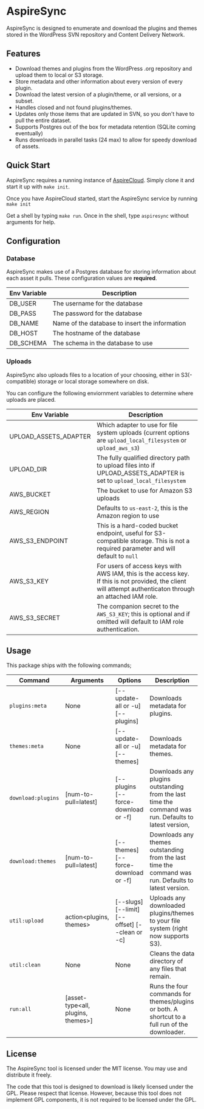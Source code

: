 # AspireSync

AspireSync is designed to enumerate and download the plugins and themes stored in the WordPress SVN repository and
Content Delivery Network.

## Features

* Download themes and plugins from the WordPress .org repository and upload them to local or S3 storage.
* Store metadata and other information about every version of every plugin.
* Download the latest version of a plugin/theme, or all versions, or a subset.
* Handles closed and not found plugins/themes.
* Updates only those items that are updated in SVN, so you don't have to pull the entire dataset.
* Supports Postgres out of the box for metadata retention (SQLite coming eventually)
* Runs downloads in parallel tasks (24 max) to allow for speedy download of assets.

## Quick Start

AspireSync requires a running instance of [AspireCloud](https://github.com/AspirePress/AspireCloud).  Simply clone it and start it up with `make init`.

Once you have AspireCloud started, start the AspireSync service by running `make init`

Get a shell by typing `make run`.  Once in the shell, type `aspiresync` without arguments for help.

## Configuration

### Database

AspireSync makes use of a Postgres database for storing information about each asset it pulls. These configuration
values are **required**.

| Env Variable | Description                                    |
|--------------|------------------------------------------------|
| DB_USER      | The username for the database                  |
| DB_PASS      | The password for the database                  |
| DB_NAME      | Name of the database to insert the information |
| DB_HOST      | The hostname of the database                   |
| DB_SCHEMA    | The schema in the database to use              |

### Uploads

AspireSync also uploads files to a location of your choosing, either in S3(-compatible) storage or local storage
somewhere on disk.

You can configure the following enviornment variables to determine where uploads are placed.

| Env Variable          | Description                                                                                                                                                 |
|-----------------------|-------------------------------------------------------------------------------------------------------------------------------------------------------------|
| UPLOAD_ASSETS_ADAPTER | Which adapter to use for file system uploads (current options are `upload_local_filesystem` or `upload_aws_s3`)                                             |
| UPLOAD_DIR            | The fully qualified directory path to upload files into if UPLOAD_ASSETS_ADAPTER is set to `upload_local_filesystem`                                        |
| AWS_BUCKET            | The bucket to use for Amazon S3 uploads                                                                                                                     |
| AWS_REGION            | Defaults to `us-east-2`, this is the Amazon region to use                                                                                                   |
| AWS_S3_ENDPOINT       | This is a hard-coded bucket endpoint, useful for S3-compatible storage. This is not a required parameter and will default to `null`                         |
| AWS_S3_KEY            | For users of access keys with AWS IAM, this is the access key. If this is not provided, the client will attempt authenticaton through an attached IAM role. |
| AWS_S3_SECRET         | The companion secret to the `AWS_S3_KEY`; this is optional and if omitted will default to IAM role authentication.                                          |

## Usage

This package ships with the following commands;

| Command               | Arguments                          | Options                                        | Description                                                                                           |
|-----------------------|------------------------------------|------------------------------------------------|-------------------------------------------------------------------------------------------------------|
| `plugins:meta`        | None                               | [--update-all or -u] [--plugins]               | Downloads metadata for plugins.                                                                       |
| `themes:meta`         | None                               | [--update-all or -u] [--themes]                | Downloads metadata for themes.                                                                        |
| `download:plugins`    | [num-to-pull=latest]               | [--plugins [--force-download or -f]            | Downloads any plugins outstanding from the last time the command was run. Defaults to latest version, |
| `download:themes`     | [num-to-pull=latest]               | [--themes] [--force-download or  -f]           | Downloads any themes outstanding from the last time the command was run. Defaults to latest version.  |
| `util:upload`         | action<plugins, themes>            | [--slugs] [--limit] [--offset] [--clean or -c] | Uploads any downloaded plugins/themes to your file system (right now supports S3).                    |
| `util:clean`          | None                               | None                                           | Cleans the data directory of any files that remain.                                                   |  
| `run:all`             | [asset-type<all, plugins, themes>] | None                                           | Runs the four commands for themes/plugins or both. A shortcut to a full run of the downloader.        |

## License

The AspireSync tool is licensed under the MIT license. You may use and distribute it freely.

The code that this tool is designed to download is likely licensed under the GPL. Please respect that license. However,
because this tool does not implement GPL components, it is not required to be licensed under the GPL.
